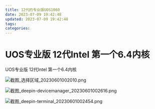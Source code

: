 ```yaml
---
title: 12代的专业版UOS1060
date: 2023-07-09 19:42:48
updated: 2023-07-09 19:42:48
tags:
categories:
---
```


# UOS专业版 12代Intel 第一个6.4内核

UOS专业版 12代Intel 第一个6.4内核

![截图_选择区域_20230601002010.png](https://storage.deepin.org/thread/202306010035034449_%E6%88%AA%E5%9B%BE_%E9%80%89%E6%8B%A9%E5%8C%BA%E5%9F%9F_20230601002010.png)

![截图_deepin-devicemanager_20230601002616.png](https://storage.deepin.org/thread/202306010034582683_%E6%88%AA%E5%9B%BE_deepin-devicemanager_20230601002616.png)

![截图_deepin-terminal_20230601002454.png](https://storage.deepin.org/thread/202306010034485631_%E6%88%AA%E5%9B%BE_deepin-terminal_20230601002454.png)
